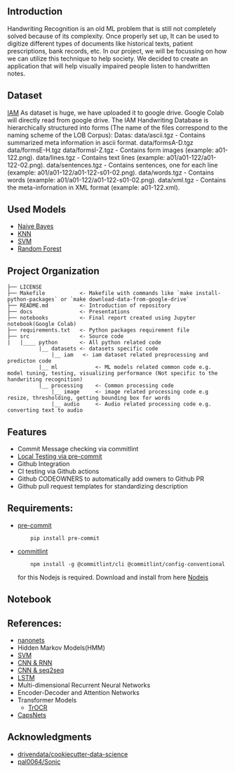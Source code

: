 ## Introduction

Handwriting Recognition is an old ML problem that is still not completely solved because of its complexity. Once properly set up, It can be used to digitize different types of documents like historical texts, patient prescriptions, bank records, etc. In our project, we will be focussing on how we can utilize this technique to help society. We decided to create an application that will help visually impaired people listen to handwritten notes.

## Dataset 
[IAM](https://fki.tic.heia-fr.ch/databases/download-the-iam-handwriting-database)
    As dataset is huge, we have uploaded it to google drive. Google Colab will directly read from google drive. 
    The IAM Handwriting Database is hierarchically structured into forms (The name of the files correspond to the naming scheme of the LOB Corpus):
    Datas:
    data/ascii.tgz - Contains summarized meta information in ascii format.
    data/formsA-D.tgz data/formsE-H.tgz data/formsI-Z.tgz - Contains form images (example: a01-122.png).
    data/lines.tgz - Contains text lines (example: a01/a01-122/a01-122-02.png).
    data/sentences.tgz - Contains sentences, one for each line (example: a01/a01-122/a01-122-s01-02.png).
    data/words.tgz - Contains words (example: a01/a01-122/a01-122-s01-02.png).
    data/xml.tgz - Contains the meta-infornation in XML format (example: a01-122.xml).
   
## Used Models

- [Naive Bayes](https://en.wikipedia.org/wiki/Naive_Bayes_classifier)
- [KNN](https://en.wikipedia.org/wiki/K-nearest_neighbors_algorithm)
- [SVM](https://en.wikipedia.org/wiki/Support_vector_machine)
- [Random Forest](https://en.wikipedia.org/wiki/Random_forest)

## Project Organization

```
├── LICENSE
├── Makefile           <- Makefile with commands like `make install-python-packages` or `make download-data-from-google-drive`
├── README.md          <- Introduction of repository
├── docs               <- Presentations
├── notebooks          <- Final report created using Jupyter notebook(Google Colab)
├── requirements.txt   <- Python packages requirement file
├── src                <- Source code
|   |____ python       <- All python related code
          |__ datasets <- datasets specific code
              |__ iam   <- iam dataset related preprocessing and predicton code
          |__ ml            <- ML models related common code e.g. model tuning, testing, visualizing performance (Not specific to the handwriting recognition)
          |__ processing    <- Common processing code
              |__ image     <- image related processing code e.g resize, thresholding, getting bounding box for words 
              |__ audio     <- Audio related processing code e.g. converting text to audio

```
## Features

- Commit Message checking via commitlint
- [Local Testing via pre-commit](https://pre-commit.com/)
- Github Integration 
- CI testing via Github actions
- Github CODEOWNERS to automatically add owners to Github PR
- Github pull request templates for standardizing description

## Requirements:
- [pre-commit](https://pre-commit.com/)
    ```
        pip install pre-commit
    ```
- [commitlint](https://github.com/conventional-changelog/commitlint)
    ```
        npm install -g @commitlint/cli @commitlint/config-conventional
    ```
    for this Nodejs is required. Download and install from here [Nodejs](https://nodejs.org/en/download/)


## Notebook


## References:

- [nanonets](https://nanonets.com/blog/handwritten-character-recognition/)
- Hidden Markov Models(HMM)
- [SVM](https://labelyourdata.com/articles/ai-handwriting-recognition)
- [CNN & RNN](https://towardsdatascience.com/build-a-handwritten-text-recognition-system-using-tensorflow-2326a3487cd5)
- [CNN & seq2seq](https://arxiv.org/abs/2112.13328)
- [LSTM](http://cs231n.stanford.edu/reports/2017/pdfs/810.pdf)
- Multi-dimensional Recurrent Neural Networks 
- Encoder-Decoder and Attention Networks
- Transformer Models
    - [TrOCR](https://utorontomist.medium.com/handwriting-recognition-using-deep-learning-14ec078872b0)
- [CapsNets](https://towardsdatascience.com/https-medium-com-rachelwiles-have-we-solved-the-problem-of-handwriting-recognition-712e279f373b)
    

## Acknowledgments
- [drivendata/cookiecutter-data-science](https://github.com/drivendata/cookiecutter-data-science)
- [pal0064/Sonic](https://github.com/pal0064/Sonic)
